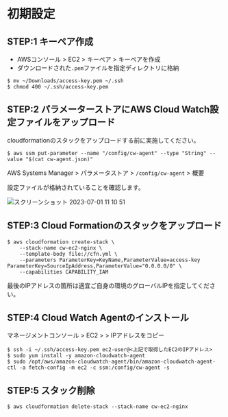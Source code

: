 # 初期設定

## STEP:1 キーペア作成

- AWSコンソール > EC2 > キーペア > キーペアを作成
- ダウンロードされた`.pem`ファイルを指定ディレクトリに格納

```shell
$ mv ~/Downloads/access-key.pem ~/.ssh
$ chmod 400 ~/.ssh/access-key.pem
```

## STEP:2 パラメーターストアにAWS Cloud Watch設定ファイルをアップロード

cloudformationのスタックをアップロードする前に実施してください。

```shell
$ aws ssm put-parameter --name "/config/cw-agent" --type "String" --value "$(cat cw-agent.json)"
```

AWS Systems Manager > パラメータストア > `/config/cw-agent` > 概要

設定ファイルが格納されていることを確認します。

![スクリーンショット 2023-07-01 11 10 51](https://github.com/WebEngrChild/cw-ec2-nginx/assets/87892265/5710945a-d1cf-41f6-a54a-b63d43933df1)


## STEP:3 Cloud Formationのスタックをアップロード
```shell
$ aws cloudformation create-stack \
    --stack-name cw-ec2-nginx \
    --template-body file://cfn.yml \
    --parameters ParameterKey=KeyName,ParameterValue=access-key ParameterKey=SourceIpAddress,ParameterValue="0.0.0.0/0" \
    --capabilities CAPABILITY_IAM
```

最後のIPアドレスの箇所は適宜ご自身の環境のグローバルIPを指定してください。

## STEP:4 Cloud Watch Agentのインストール

マネージメントコンソール > EC2 > > IPアドレスをコピー

```shell
$ ssh -i ~/.ssh/access-key.pem ec2-user@<上記で取得したEC2のIPアドレス>
$ sudo yum install -y amazon-cloudwatch-agent
$ sudo /opt/aws/amazon-cloudwatch-agent/bin/amazon-cloudwatch-agent-ctl -a fetch-config -m ec2 -c ssm:/config/cw-agent -s
```

## STEP:5 スタック削除

```shell
$ aws cloudformation delete-stack --stack-name cw-ec2-nginx
```
